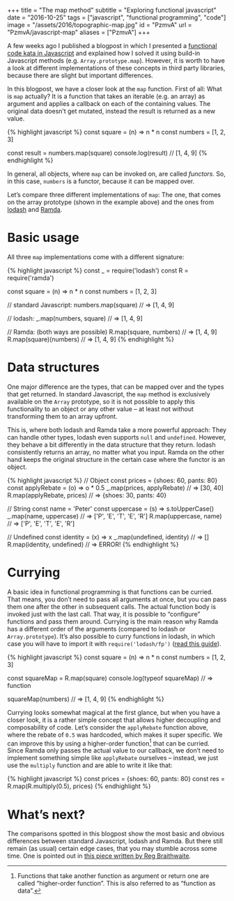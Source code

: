 +++
title = "The map method"
subtitle = "Exploring functional javascript"
date = "2016-10-25"
tags = ["javascript", "functional programming", "code"]
image = "/assets/2016/topographic-map.jpg"
id = "PzmvA"
url = "PzmvA/javascript-map"
aliases = ["PzmvA"]
+++

A few weeks ago I published a blogpost in which I presented a [functional code kata in Javascript](/L2hWc/the-discount-campaign) and explained how I solved it using build-in Javascript methods (e.g. `Array.prototype.map`). However, it is worth to have a look at different implementations of these concepts in third party libraries, because there are slight but important differences.

In this blogpost, we have a closer look at the `map` function. First of all: What is `map` actually? It is a function that takes an iterable (e.g. an array) as argument and applies a callback on each of the containing values. The original data doesn’t get mutated, instead the result is returned as a new value.

{% highlight javascript %}
const square = (n) => n * n
const numbers = [1, 2, 3]

const result = numbers.map(square)
console.log(result) // [1, 4, 9]
{% endhighlight %}

In general, all objects, where `map` can be invoked on, are called *functors*. So, in this case, `numbers` is a functor, because it can be mapped over.

Let’s compare three different implementations of `map`: The one, that comes on the array prototype (shown in the example above) and the ones from [lodash](https://lodash.com/docs/#map) and [Ramda](http://ramdajs.com/docs/#map).

# Basic usage

All three `map` implementations come with a different signature:

{% highlight javascript %}
const _ = require('lodash')
const R = require('ramda')

const square = (n) => n * n
const numbers = [1, 2, 3]

// standard Javascript:
numbers.map(square) // => [1, 4, 9]

// lodash:
_.map(numbers, square) // => [1, 4, 9]

// Ramda: (both ways are possible)
R.map(square, numbers) // => [1, 4, 9]
R.map(square)(numbers) // => [1, 4, 9]
{% endhighlight %}

# Data structures

One major difference are the types, that can be mapped over and the types that get returned. In standard Javascript, the `map` method is exclusively available on the `Array` prototype, so it is not possible to apply this functionality to an object or any other value – at least not without transforming them to an array upfront.

This is, where both lodash and Ramda take a more powerful approach: They can handle other types, lodash even supports `null` and `undefined`. However, they behave a bit differently in the data structure that they return. lodash consistently returns an array, no matter what you input. Ramda on the other hand keeps the original structure in the certain case where the functor is an object.

{% highlight javascript %}
// Object
const prices = {shoes: 60, pants: 80}
const applyRebate = (o) => o * 0.5
_.map(prices, applyRebate) // => [30, 40]
R.map(applyRebate, prices) // => {shoes: 30, pants: 40}

// String
const name = 'Peter'
const uppercase = (s) => s.toUpperCase()
_.map(name, uppercase) // => ['P', 'E', 'T', 'E', 'R']
R.map(uppercase, name) // => ['P', 'E', 'T', 'E', 'R']

// Undefined
const identity = (x) => x
_.map(undefined, identity) // => []
R.map(identity, undefined) // => ERROR!
{% endhighlight %}

# Currying

A basic idea in functional programming is that functions can be curried. That means, you don’t need to pass all arguments at once, but you can pass them one after the other in subsequent calls. The actual function body is invoked just with the last call. That way, it is possible to “configure” functions and pass them around. Currying is the main reason why Ramda has a different order of the arguments (compared to lodash or `Array.prototype`). It’s also possible to curry functions in lodash, in which case you will have to import it with `require('lodash/fp')` ([read this guide](https://github.com/lodash/lodash/wiki/FP-Guide)).

{% highlight javascript %}
const square = (n) => n * n
const numbers = [1, 2, 3]

const squareMap = R.map(square)
console.log(typeof squareMap) // => function

squareMap(numbers) // => [1, 4, 9]
{% endhighlight %}

Currying looks somewhat magical at the first glance, but when you have a closer look, it is a rather simple concept that allows higher decoupling and composability of code. Let’s consider the `applyRebate` function above, where the rebate of `0.5` was hardcoded, which makes it super specific. We can improve this by using a higher-order function[^1] that can be curried. Since Ramda only passes the actual value to our callback, we don’t need to implement something simple like `applyRebate` ourselves – instead, we just use the `multiply` function and are able to write it like that:

{% highlight javascript %}
const prices = {shoes: 60, pants: 80}
const res = R.map(R.multiply(0.5), prices)
{% endhighlight %}

# What’s next?

The comparisons spotted in this blogpost show the most basic and obvious differences between standard Javascript, lodash and Ramda. But there still remain (as usual) certain edge cases, that you may stumble across some time. One is pointed out in [this piece written by Reg Braithwaite](https://github.com/raganwald-deprecated/homoiconic/blob/master/2013/01/madness.md).


[^1]: Functions that take another function as argument or return one are called “higher-order function”. This is also referred to as “function as data”.
